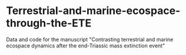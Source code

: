 # Terrestrial-and-marine-ecospace-through-the-ETE
Data and code for the manuscript "Contrasting terrestrial and marine ecospace dynamics after the end-Triassic mass extinction event"
